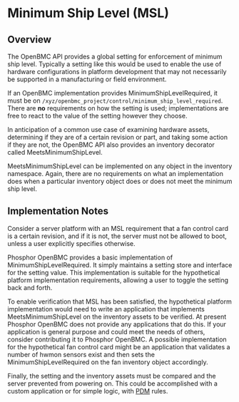 # Minimum Ship Level (MSL)

## Overview

The OpenBMC API provides a global setting for enforcement of minimum ship level.
Typically a setting like this would be used to enable the use of hardware
configurations in platform development that may not necessarily be supported
in a manufacturing or field environment.

If an OpenBMC implementation provides MinimumShipLevelRequired, it must be
on `/xyz/openbmc_project/control/minimum_ship_level_required`.  There are
**no** requirements on how the setting is used; implementations are free to
react to the value of the setting however they choose.

In anticipation of a common use case of examining hardware assets, determining
if they are of a certain revision or part, and taking some action if they are
not, the OpenBMC API also provides an inventory decorator called
MeetsMinimumShipLevel.

MeetsMinimumShipLevel can be implemented on any object in the inventory
namespace.  Again, there are no requirements on what an implementation does
when a particular inventory object does or does not meet the minimum ship
level.

## Implementation Notes

Consider a server platform with an MSL requirement that a fan control card is
a certain revision, and if it is not, the server must not be allowed to
boot, unless a user explicitly specifies otherwise.

Phosphor OpenBMC provides a basic implementation of MinimumShipLevelRequired.
It simply maintains a setting store and interface for the setting value.  This
implementation is suitable for the hypothetical platform implementation
requirements, allowing a user to toggle the setting back and forth.

To enable verification that MSL has been satisfied, the hypothetical platform
implementation would need to write an application that implements
MeetsMinimumShipLevel on the inventory assets to be verified.  At present
Phosphor OpenBMC does not provide any applications that do this.  If your
application is general purpose and could meet the needs of others, consider
contributing it to Phosphor OpenBMC.  A possible implementation for the
hypothetical fan control card might be an application that validates a number
of hwmon sensors exist and then sets the MinimumShipLevelRequired on the
fan inventory object accordingly.

Finally, the setting and the inventory assets must be compared and the server
prevented from powering on.  This could be accomplished with a custom application
or for simple logic, with
[PDM](https://github.com/openbmc/phosphor-dbus-monitor) rules.
